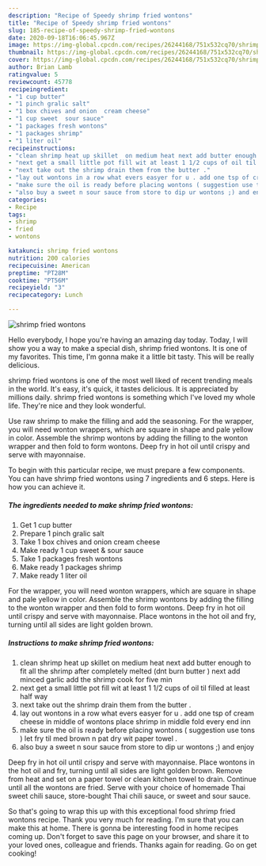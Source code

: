 ```yaml
---
description: "Recipe of Speedy shrimp fried wontons"
title: "Recipe of Speedy shrimp fried wontons"
slug: 185-recipe-of-speedy-shrimp-fried-wontons
date: 2020-09-18T16:06:45.967Z
image: https://img-global.cpcdn.com/recipes/26244168/751x532cq70/shrimp-fried-wontons-recipe-main-photo.jpg
thumbnail: https://img-global.cpcdn.com/recipes/26244168/751x532cq70/shrimp-fried-wontons-recipe-main-photo.jpg
cover: https://img-global.cpcdn.com/recipes/26244168/751x532cq70/shrimp-fried-wontons-recipe-main-photo.jpg
author: Brian Lamb
ratingvalue: 5
reviewcount: 45778
recipeingredient:
- "1 cup butter"
- "1 pinch gralic salt"
- "1 box chives and onion  cream cheese"
- "1 cup sweet  sour sauce"
- "1 packages fresh wontons"
- "1 packages shrimp"
- "1 liter oil"
recipeinstructions:
- "clean shrimp heat up skillet  on medium heat next add butter enough to fit all the shrimp after completely melted (dnt burn butter )  next add minced garlic  add the shrimp cook for five min"
- "next get a small little pot fill wit at least 1 1/2 cups of oil til filled at least half way"
- "next take out the shrimp drain them from the butter ."
- "lay out wontons in a row what evers easyer for u . add one tsp of cream cheese in middle of wontons  place shrimp in middle fold every end inn"
- "make sure the oil is ready before placing wontons ( suggestion use tons ) let fry til med brown n pat dry wit paper towel ."
- "also buy a sweet n sour sauce from store to dip ur wontons ;) and enjoy"
categories:
- Recipe
tags:
- shrimp
- fried
- wontons

katakunci: shrimp fried wontons 
nutrition: 200 calories
recipecuisine: American
preptime: "PT28M"
cooktime: "PT56M"
recipeyield: "3"
recipecategory: Lunch

---
```



![shrimp fried wontons](https://img-global.cpcdn.com/recipes/26244168/751x532cq70/shrimp-fried-wontons-recipe-main-photo.jpg)

Hello everybody, I hope you're having an amazing day today. Today, I will show you a way to make a special dish, shrimp fried wontons. It is one of my favorites. This time, I'm gonna make it a little bit tasty. This will be really delicious.

shrimp fried wontons is one of the most well liked of recent trending meals in the world. It's easy, it's quick, it tastes delicious. It is appreciated by millions daily. shrimp fried wontons is something which I've loved my whole life. They're nice and they look wonderful.

Use raw shrimp to make the filling and add the seasoning. For the wrapper, you will need wonton wrappers, which are square in shape and pale yellow in color. Assemble the shrimp wontons by adding the filling to the wonton wrapper and then fold to form wontons. Deep fry in hot oil until crispy and serve with mayonnaise.


To begin with this particular recipe, we must prepare a few components. You can have shrimp fried wontons using 7 ingredients and 6 steps. Here is how you can achieve it.

<!--inarticleads1-->

##### The ingredients needed to make shrimp fried wontons:

1. Get 1 cup butter
1. Prepare 1 pinch gralic salt
1. Take 1 box chives and onion  cream cheese
1. Make ready 1 cup sweet &amp; sour sauce
1. Take 1 packages fresh wontons
1. Make ready 1 packages shrimp
1. Make ready 1 liter oil


For the wrapper, you will need wonton wrappers, which are square in shape and pale yellow in color. Assemble the shrimp wontons by adding the filling to the wonton wrapper and then fold to form wontons. Deep fry in hot oil until crispy and serve with mayonnaise. Place wontons in the hot oil and fry, turning until all sides are light golden brown. 

<!--inarticleads2-->

##### Instructions to make shrimp fried wontons:

1. clean shrimp heat up skillet  on medium heat next add butter enough to fit all the shrimp after completely melted (dnt burn butter )  next add minced garlic  add the shrimp cook for five min
1. next get a small little pot fill wit at least 1 1/2 cups of oil til filled at least half way
1. next take out the shrimp drain them from the butter .
1. lay out wontons in a row what evers easyer for u . add one tsp of cream cheese in middle of wontons  place shrimp in middle fold every end inn
1. make sure the oil is ready before placing wontons ( suggestion use tons ) let fry til med brown n pat dry wit paper towel .
1. also buy a sweet n sour sauce from store to dip ur wontons ;) and enjoy


Deep fry in hot oil until crispy and serve with mayonnaise. Place wontons in the hot oil and fry, turning until all sides are light golden brown. Remove from heat and set on a paper towel or clean kitchen towel to drain. Continue until all the wontons are fried. Serve with your choice of homemade Thai sweet chili sauce, store-bought Thai chili sauce, or sweet and sour sauce. 

So that's going to wrap this up with this exceptional food shrimp fried wontons recipe. Thank you very much for reading. I'm sure that you can make this at home. There is gonna be interesting food in home recipes coming up. Don't forget to save this page on your browser, and share it to your loved ones, colleague and friends. Thanks again for reading. Go on get cooking!
